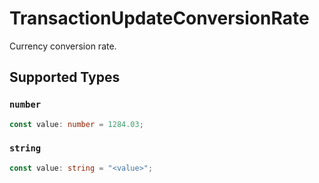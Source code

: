 # TransactionUpdateConversionRate

Currency conversion rate.


## Supported Types

### `number`

```typescript
const value: number = 1284.03;
```

### `string`

```typescript
const value: string = "<value>";
```


